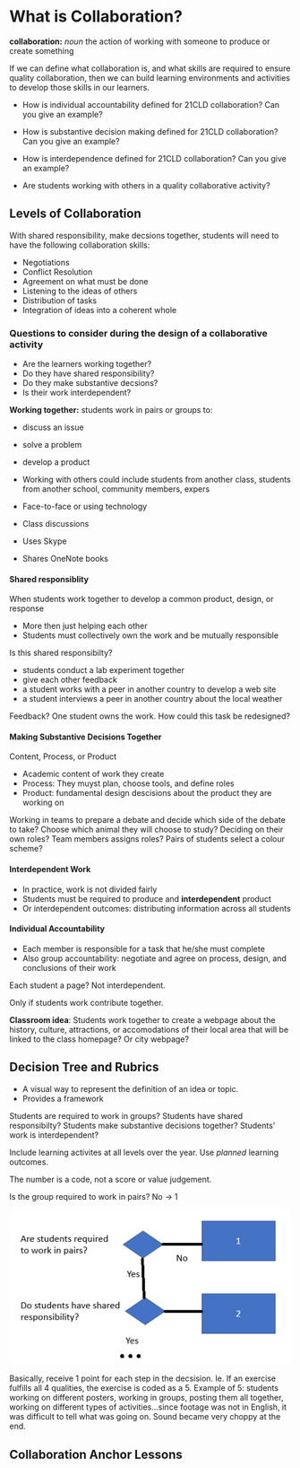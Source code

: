 # What is Collaboration?

<b>collaboration:</b> <i>noun</i> the action of working with someone to produce or create something

If we can define what collaboration is, and what skills are required to ensure quality collaboration, then we can build learning environments and activities to develop those skills in our learners.

* How is individual accountability defined for 21CLD collaboration? Can you give an example?
* How is substantive decision making defined for 21CLD collaboration? Can you give an example?
* How is interdependence defined for 21CLD collaboration? Can you give an example?

* Are students working with others in a quality collaborative activity?

## Levels of Collaboration

With shared responsibility, make decsions together, students will need to have the following collaboration skills:
* Negotiations
* Conflict Resolution
* Agreement on what must be done
* Listening to the ideas of others
* Distribution of tasks
* Integration of ideas into a coherent whole

### Questions to consider during the design of a collaborative activity
* Are the learners working together?
* Do they have shared responsibility?
* Do they make substantive decsions?
* Is their work interdependent?

**Working together:** students work in pairs or groups to:
* discuss an issue
* solve a problem
* develop a product

* Working with others could include students from another class, students from another school, community members, expers
* Face-to-face or using technology

* Class discussions
* Uses Skype
* Shares OneNote books

#### Shared responsiblity
When students work together to develop a common product, design, or response
* More then just helping each other
* Students must collectively own the work and be mutually responsible

Is this shared responsibilty?
* students conduct a lab experiment together
* give each other feedback
* a student works with a peer in another country to develop a web site
* a student interviews a peer in another country about the local weather

Feedback? One student owns the work. How could this task be redesigned?

#### Making Substantive Decisions Together

Content, Process, or Product

* Academic content of work they create
* Process: They muyst plan, choose tools, and define roles
* Product: fundamental design descisions about the product they are working on

Working in teams to prepare a debate and decide which side of the debate to take?
Choose which animal they will choose to study?
Deciding on their own roles?
Team members assigns roles?
Pairs of students select a colour scheme?

#### Interdependent Work
* In practice, work is not divided fairly
* Students must be required to produce and **interdependent** product
* Or interdependent outcomes: distributing information across all students

#### Individual Accountability
* Each member is responsible for a task that he/she must complete
* Also group accountability: negotiate and agree on process, design, and conclusions of their work

Each student a page? Not interdependent.

Only if students work contribute together.

**Classroom idea**: Students work together to create a webpage about the history, culture, attractions, or accomodations of their local area that will be linked to the class homepage? Or city webpage?

## Decision Tree and Rubrics
* A visual way to represent the definition of an idea or topic.
* Provides a framework

Students are required to work in groups?
Students have shared responsibilty?
Students make substantive decisions together?
Students' work is interdependent?

Include learning activites at all levels over the year. Use *planned* learning outcomes.

The number is a code, not a score or value judgement.

Is the group required to work in pairs? No -> 1

<img src="decision tree.png" />

Basically, receive 1 point for each step in the decsision.
Ie. If an exercise fulfills all 4 qualities, the exercise is coded as a 5.
Example of 5: students working on different posters, working in groups, posting them all together, working on different types of activities...since footage was not in English, it was difficult to tell what was going on. Sound became very choppy at the end.

## Collaboration Anchor Lessons








